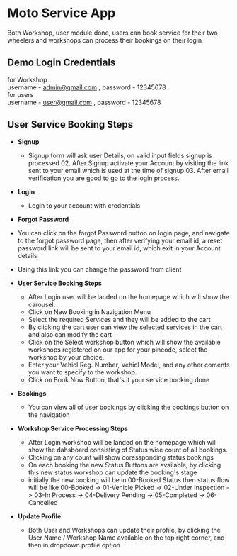 # Moto Service App

Both Workshop, user module done, users can book service for their two wheelers and workshops can process their bookings on their login

## Demo Login Credentials

for Workshop \
username - admin@gmail.com , password - 12345678 \
for users \
username - user@gmail.com , password - 12345678

## User Service Booking Steps

- **Signup**

  - Signup form will ask user Details, on valid input fields signup is processed 02. After Signup activate your Account by visiting the link sent to your email which is used at the time of signup 03. After email verification you are good to go to the login process.

- **Login**

  - Login to your account with credentials

- **Forgot Password**

- You can click on the forgot Password button on login page, and navigate to the forgot password page, then after verifying your email id, a reset password link will be sent to your email id, which exit in your Account details
- Using this link you can change the password from client

- **User Service Booking Steps**

  - After Login user will be landed on the homepage which will show the carousel.
  - Click on New Booking in Navigation Menu
  - Select the required Services and they will be added to the cart
  - By clicking the cart user can view the selected services in the cart and also can modify the cart
  - Click on the Select workshop button which will show the available workshops registered on our app for your pincode, select the workshop by your choice.
  - Enter your Vehicl Reg. Number, Vehicl Model, and any other coments you want to specify to the workshop.
  - Click on Book Now Button, that's it your service booking done

- **Bookings**

  - You can view all of user bookings by clicking the bookings button on the navigation

- **Workshop Service Processing Steps**

  - After Login workshop will be landed on the homepage which will show the dahsboard consisting of Status wise count of all bookings.
  - Clicking on any count will show coressponding status bookings
  - On each booking the new Status Buttons are available, by clicking this new status workshop can update the booking's stage
  - initially the new booking will be in 00-Booked Status then status flow will be like
    00-Booked -> 01-Vehicle Picked -> 02-Under Inspection -> 03-In Process -> 04-Delivery Pending -> 05-Completed -> 06-Cancelled

- **Update Profile**

  - Both User and Workshops can update their profile, by clicking the User Name / Workshop Name available on the top right corner, and then in dropdown profile option
